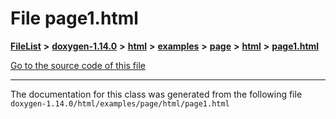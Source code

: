 

# File page1.html



[**FileList**](files.md) **>** [**doxygen-1.14.0**](dir_9d5bad020669189c90cda983471be5d0.md) **>** [**html**](dir_05d1fd8a7cdd04f638f8b23196de02e2.md) **>** [**examples**](dir_aa52e73a32d193037813a53dcfe817b6.md) **>** [**page**](dir_dd8a5d96caa8a433101f0b1a3eadf010.md) **>** [**html**](dir_b580f3cbbbdb26818d650b9070dc2ffa.md) **>** [**page1.html**](page1_8html.md)

[Go to the source code of this file](page1_8html_source.md)





































































------------------------------
The documentation for this class was generated from the following file `doxygen-1.14.0/html/examples/page/html/page1.html`

